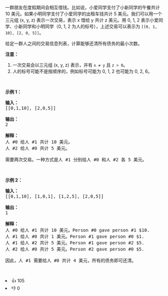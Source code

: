 <p>一群朋友在度假期间会相互借钱。比如说，小爱同学支付了小新同学的午餐共计 10 美元。如果小明同学支付了小爱同学的出租车钱共计 5 美元。我们可以用一个三元组 (x, y, z) 表示一次交易，表示 x 借给 y 共计 z 美元。用 0, 1, 2 表示小爱同学、小新同学和小明同学（0, 1, 2 为人的标号），上述交易可以表示为 <code>[[0, 1, 10], [2, 0, 5]]</code>。</p>

<p>给定一群人之间的交易信息列表，计算能够还清所有债务的最小次数。</p>

<p><strong>注意：</strong></p>

<ol>
	<li>一次交易会以三元组 (x, y, z) 表示，并有&nbsp;<code>x &ne; y</code>&nbsp;且&nbsp;<code>z &gt; 0</code>。</li>
	<li>人的标号可能不是按顺序的，例如标号可能为 0, 1, 2 也可能为 0, 2, 6。</li>
</ol>

<p>&nbsp;</p>

<p><strong>示例 1：</strong></p>

<pre><strong>输入：</strong>
[[0,1,10], [2,0,5]]

<strong>输出：</strong>
2

<strong>解释：</strong>
人 #0 给人 #1 共计 10 美元。
人 #2 给人 #0 共计 5 美元。

需要两次交易。一种方式是人 #1 分别给人 #0 和人 #2 各 5 美元。
</pre>

<p>&nbsp;</p>

<p><strong>示例 2：</strong></p>

<pre><strong>输入：</strong>
[[0,1,10], [1,0,1], [1,2,5], [2,0,5]]

<strong>输出：</strong>
1

<strong>解释：</strong>
人 #0 给人 #1 共计 10 美元。Person #0 gave person #1 $10.
人 #1 给人 #0 共计 1 美元。Person #1 gave person #0 $1.
人 #1 给人 #2 共计 5 美元。Person #1 gave person #2 $5.
人 #2 给人 #0 共计 5 美元。Person #2 gave person #0 $5.

因此，人 #1 需要给人 #0 共计 4 美元，所有的债务即可还清。
</pre>

<p>&nbsp;</p>
<div><li>👍 105</li><li>👎 0</li></div>